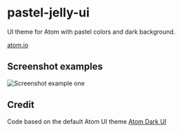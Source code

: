 # pastel-jelly-ui

UI theme for Atom with pastel colors and dark background.

[atom.io](https://atom.io/themes/pastel-jelly-ui)

## Screenshot examples

![Screenshot example one](https://i.imgur.com/jHglTn6.png)

## Credit

Code based on the default Atom UI theme [Atom Dark UI](https://github.com/atom/atom-dark-ui)
